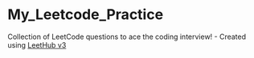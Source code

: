 # My_Leetcode_Practice
Collection of LeetCode questions to ace the coding interview! - Created using [LeetHub v3](https://github.com/raphaelheinz/LeetHub-3.0)
